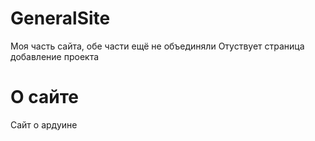 # GeneralSite
Моя часть сайта, обе части ещё не объединяли
Отуствует страница добавление проекта
<h1>О сайте</h1>
Сайт о ардуине
